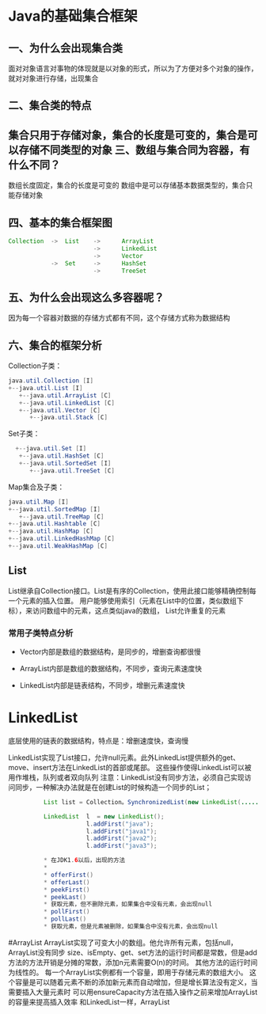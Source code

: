 # Java的基础集合框架

## 一、为什么会出现集合类

面对对象语言对事物的体现就是以对象的形式，所以为了方便对多个对象的操作，就对对象进行存储，出现集合

## 二、集合类的特点

  集合只用于存储对象，集合的长度是可变的，集合是可以存储不同类型的对象
三、数组与集合同为容器，有什么不同？
---
  数组长度固定，集合的长度是可变的
  数组中是可以存储基本数据类型的，集合只能存储对象

## 四、基本的集合框架图

```java
Collection	->	List	->		ArrayList
                   		->		LinkedList
                    	->		Vector
            ->	Set		->		HashSet
            			->		TreeSet
```

## 五、为什么会出现这么多容器呢？

因为每一个容器对数据的存储方式都有不同，这个存储方式称为数据结构

## 六、集合的框架分析

Collection子类：

```java
java.util.Collection [I]  
+--java.util.List [I]  
   +--java.util.ArrayList [C]  
   +--java.util.LinkedList [C]  
   +--java.util.Vector [C]  
      +--java.util.Stack [C]  
```

Set子类：

```java
  +--java.util.Set [I]  
   +--java.util.HashSet [C]  
   +--java.util.SortedSet [I]  
      +--java.util.TreeSet [C]  
```

Map集合及子类：

```java
java.util.Map [I]  
+--java.util.SortedMap [I]  
   +--java.util.TreeMap [C]  
+--java.util.Hashtable [C]  
+--java.util.HashMap [C]  
+--java.util.LinkedHashMap [C]  
+--java.util.WeakHashMap [C]  
```

## List

List继承自Collection接口。List是有序的Collection，使用此接口能够精确控制每一个元素的插入位置。
用户能够使用索引（元素在List中的位置，类似数组下标），来访问数组中的元素，这点类似java的数组，
List允许重复的元素

### 常用子类特点分析

- Vector内部是数组的数据结构，是同步的，增删查询都很慢

- ArrayList内部是数组的数据结构，不同步，查询元素速度快
- LinkedList内部是链表结构，不同步，增删元素速度快



# LinkedList

底层使用的链表的数据结构，特点是：增删速度快，查询慢

LinkedList实现了List接口，允许null元素。此外LinkedList提供额外的get、move、insert方法在LinkedList的首部或尾部。
这些操作使得LinkedList可以被用作堆栈，队列或者双向队列
​          注意：LinkedList没有同步方法，必须自己实现访问同步，一种解决办法就是在创建List的时候构造一个同步的List；
​              
```java
          List list = Collection。SynchronizedList(new LinkedList(......))
```



```java
          LinkedList  l  = new LinkedList();  
                      l.addFirst("java");  
                      l.addFirst("java1");  
                      l.addFirst("java2");  
                      l.addFirst("java3");  
```


```java
          * 在JDK1.6以后，出现的方法  
          *   
          * offerFirst()  
          * offerLast()  
          * peekFirst()  
          * peekLast()  
          * 获取元素，但不删除元素，如果集合中没有元素，会出现null  
          * pollFirst()  
          * pollLast()  
          * 获取元素，但是元素被删除，如果集合中没有元素，会出现null  
```

#ArrayList
  ArrayList实现了可变大小的数组。他允许所有元素，包括null，ArrayList没有同步
size、isEmpty、get、set方法的运行时间都是常数，但是add方法的方法开销是分摊的常数，添加n元素需要O(n)的时间。
其他方法的运行时间为线性的。
  每一个ArrayList实例都有一个容量，即用于存储元素的数组大小。
  这个容量是可以随着元素不断的添加新元素而自动增加，但是增长算法没有定义，当需要插入大量元素时
  可以用ensureCapacity方法在插入操作之前来增加ArrayList的容量来提高插入效率
  和LinkedList一样，ArrayList
